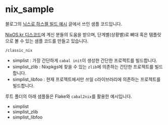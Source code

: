 # nix_sample

블로그의 [닉스로 하스켈 빌드 예시](https://lionhairdino.github.io/posts/2025-03-20-beginnerNix.html) 글에서 쓰인 샘플 코드입니다.

[NixOS.kr 디스코드](https://discord.gg/AMp9VYR44J)에 계신 분들의 도움을 받으며, 단계별(상황별)로 뼈대 혹은 템플릿으로 볼 수 있는 샘플 코드를 만들고 있습니다.

`/classic_nix`

- simplist : 가장 간단하게 `cabal init`이 생성한 간단한 프로젝트를 빌드합니다.
- simplist_zlib : Nixpkgs에 찾을 수 있는 `zlib`에 의존하는 간단한 프로젝트를 빌드합니다.
- simplist_libfoo : 현재 프로젝트에서만 쓰일 c라이브러리에 의존하는 프로젝트를 빌드합니다.

루트 폴더의 아래 샘플들은 Flake와 `cabal2nix`를 활용한 예시입니다.

- simplist
- simplist_zlib
- simplist_libfoo
